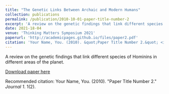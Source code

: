```yaml
---
title: "The Genetic Links Between Archaic and Modern Humans"
collection: publications
permalink: /publication/2010-10-01-paper-title-number-2
excerpt: 'A review on the genetic findings that link different species of Hominins in different areas of the planet.'
date: 2021-18-04
venue: 'Thinking Matters Symposium 2021'
paperurl: 'http://academicpages.github.io/files/paper2.pdf'
citation: 'Your Name, You. (2010). &quot;Paper Title Number 2.&quot; <i>Journal 1</i>. 1(2).'
---
```

A review on the genetic findings that link different species of Hominins in different areas of the planet.

[Download paper here](https://github.com/mariaorellanar/mariaorellanar.github.io/blob/master/files/Orellana%20Rosales%20Maria_The%20Genetic%20Link%20Between%20Archaic%20and%20Modern%20Humans.pdf)

Recommended citation: Your Name, You. (2010). "Paper Title Number 2." <i>Journal 1</i>. 1(2).
